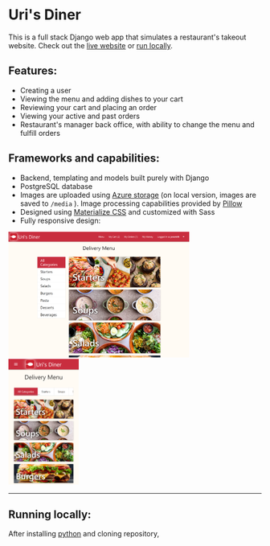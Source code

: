 # Uri's Diner

This is a full stack Django web app that simulates a restaurant's takeout website. Check out the [live website](https://uris-diner-site.wittywave-70237434.germanywestcentral.azurecontainerapps.io/) or [run locally](#running-locally).

## Features:
- Creating a user
- Viewing the menu and adding dishes to your cart
- Reviewing your cart and placing an order
- Viewing your active and past orders
- Restaurant's manager back office, with ability to change the menu and fulfill orders

## Frameworks and capabilities:
- Backend, templating and models built purely with Django
- PostgreSQL database
- Images are uploaded using [Azure storage](https://django-storages.readthedocs.io/en/latest/backends/azure.html) (on local version, images are saved to `/media` ). Image processing capabilities provided by [Pillow](https://pypi.org/project/Pillow/)
- Designed using [Materialize CSS](https://materializecss.com) and customized with Sass
- Fully responsive design:

<img src="https://raw.githubusercontent.com/ugthefluffster/uris_diner/main/example-images/menu-tablet.png" height="250">
<img src="https://raw.githubusercontent.com/ugthefluffster/uris_diner/main/example-images/menu-phone.png" height="250">

  ---
## Running locally:
After installing [python](https://www.python.org/downloads/) and cloning repository, 